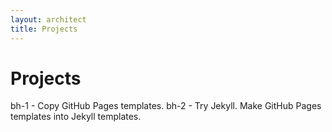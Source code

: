 ```yaml
---
layout: architect
title: Projects
---
```


Projects
=========

bh-1 - Copy GitHub Pages templates.
bh-2 - Try Jekyll. Make GitHub Pages templates into Jekyll templates.
